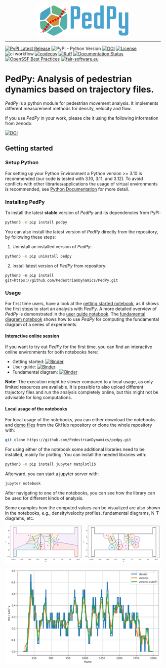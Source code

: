 
<div align="center">
    <img src="docs/source/_static/logo_text.svg" height="100px" alt="PedPy Logo">
</div>

-----------------
[![PyPI Latest Release](https://img.shields.io/pypi/v/pedpy.svg)](https://pypi.org/project/pedpy/)
![PyPI - Python Version](https://img.shields.io/pypi/pyversions/pedpy)
[![DOI](https://zenodo.org/badge/DOI/10.5281/zenodo.7194992.svg)](https://doi.org/10.5281/zenodo.7194992)
[![License](https://img.shields.io/pypi/l/pedpy.svg)](https://github.com/PedestrianDynamics/pedpy/blob/main/LICENSE)
![ci workflow](https://github.com/PedestrianDynamics/pedestrian-trajectory-analyzer/actions/workflows/ci.yml/badge.svg)
[![codecov](https://codecov.io/gh/PedestrianDynamics/PedPy/graph/badge.svg?token=X5C9NTKAVK)](https://codecov.io/gh/PedestrianDynamics/PedPy)
[![Ruff](https://img.shields.io/endpoint?url=https://raw.githubusercontent.com/astral-sh/ruff/main/assets/badge/v2.json)](https://github.com/astral-sh/ruff)
[![Documentation Status](https://readthedocs.org/projects/pedpy/badge/?version=latest)](http://pedpy.readthedocs.io/?badge=latest)
[![OpenSSF Best Practices](https://bestpractices.coreinfrastructure.org/projects/7046/badge)](https://bestpractices.coreinfrastructure.org/projects/7046)
[![fair-software.eu](https://img.shields.io/badge/fair--software.eu-%E2%97%8F%20%20%E2%97%8F%20%20%E2%97%8F%20%20%E2%97%8F%20%20%E2%97%8F-green)](https://fair-software.eu)

# PedPy: Analysis of pedestrian dynamics based on trajectory files.  

*PedPy* is a python module for pedestrian movement analysis. 
It implements different measurement methods for density, velocity and flow.

If you use *PedPy* in your work, please cite it using the following information from zenodo:

[![DOI](https://zenodo.org/badge/DOI/10.5281/zenodo.7194992.svg)](https://doi.org/10.5281/zenodo.7194992)


## Getting started

### Setup Python

For setting up your Python Environment a Python version >= 3.10 is recommended (our code is tested with 3.10, 3.11, and 3.12).
To avoid conflicts with other libraries/applications the usage of virtual environments is recommended, see [Python Documentation](https://docs.python.org/3/library/venv.html) for more detail.

### Installing PedPy

To install the latest **stable** version of *PedPy* and its dependencies from PyPI:
```bash
python3 -m pip install pedpy
```

You can also install the latest version of *PedPy* directly from the repository, by following these steps:

1. Uninstall an installed version of *PedPy*:
```bash
python3 -m pip uninstall pedpy
```

2. Install latest version of *PedPy* from repository:
```
python3 -m pip install git+https://github.com/PedestrianDynamics/PedPy.git
```

### Usage

For first time users, have a look at the [getting started notebook](notebooks/getting_started.ipynb), as it shows the first steps to start an analysis with *PedPy*.
A more detailed overview of *PedPy* is demonstrated in the [user guide notebook](notebooks/user_guide.ipynb).
The [fundamental diagram notebook](notebooks/fundamental_diagram.ipynb) shows how to use *PedPy* for computing the fundamental diagram of a series of experiments.

#### Interactive online session

If you want to try out *PedPy* for the first time, you can find an interactive online environments for both notebooks here:

- Getting started: [![Binder](https://mybinder.org/badge_logo.svg)](https://mybinder.org/v2/gh/PedestrianDynamics/PedPy/main?labpath=notebooks%2Fgetting_started.ipynb)
- User guide: [![Binder](https://mybinder.org/badge_logo.svg)](https://mybinder.org/v2/gh/PedestrianDynamics/PedPy/main?labpath=notebooks%2Fuser_guide.ipynb)
- Fundamental diagram: [![Binder](https://mybinder.org/badge_logo.svg)](https://mybinder.org/v2/gh/PedestrianDynamics/PedPy/main?labpath=notebooks%2Ffundamental_diagram.ipynb)

**Note:** 
The execution might be slower compared to a local usage, as only limited resources are available.
It is possible to also upload different trajectory files and run the analysis completely online, but this might not be advisable for long computations.

#### Local usage of the notebooks

For local usage of the notebooks, you can either download the notebooks and [demo files](notebooks/demo-data) from the GitHub repository or clone the whole repository with:
```bash 
git clone https://github.com/PedestrianDynamics/pedpy.git
```

For using either of the notebook some additional libraries need to be installed, mainly for plotting.
You can install the needed libraries with:

```bash
python3 -m pip install jupyter matplotlib
```

Afterward, you can start a jupyter server with:

```bash
jupyter notebook
```

After navigating to one of the notebooks, you can see how the library can be used for different kinds of analysis.

Some examples how the computed values can be visualized are also shown in the notebooks, e.g., density/velocity profiles, fundamental diagrams, N-T-diagrams, etc.

![voronoi](figs/voronoi_diagrams.png)

![density](figs/density_comparison.png)
